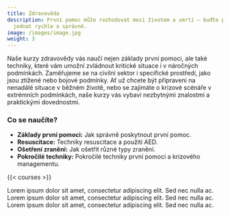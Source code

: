 ```yaml
---
title: Zdravověda
description: První pomoc může rozhodovat mezi životem a smrtí – buďte připraveni
  jednat rychle a správně.
image: /images/image.jpg
weight: 3
---
```


Naše kurzy zdravovědy vás naučí nejen základy první pomoci, ale také techniky, které vám umožní zvládnout kritické situace i v náročných podmínkách. Zaměřujeme se na civilní sektor i specifické prostředí, jako jsou ztížené nebo bojové podmínky. Ať už chcete být připraveni na nenadálé situace v běžném životě, nebo se zajímáte o krizové scénáře v extrémních podmínkách, naše kurzy vás vybaví nezbytnými znalostmi a praktickými dovednostmi.

### Co se naučíte?

- **Základy první pomoci:** Jak správně poskytnout první pomoc.
- **Resuscitace:** Techniky resuscitace a použití AED.
- **Ošetření zranění:** Jak ošetřit různé typy zranění.
- **Pokročilé techniky:** Pokročilé techniky první pomoci a krizového managementu.

{{< courses >}}

Lorem ipsum dolor sit amet, consectetur adipiscing elit. Sed nec nulla ac. Lorem ipsum dolor sit amet, consectetur adipiscing elit. Sed nec nulla ac. Lorem ipsum dolor sit amet, consectetur adipiscing elit. Sed nec nulla ac.


